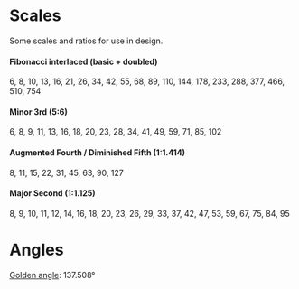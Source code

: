 # Scales

Some scales and ratios for use in design.

#### Fibonacci interlaced (basic + doubled)
6, 8, 10, 13, 16, 21, 26, 34, 42, 55, 68, 89, 110, 144, 178, 233, 288, 377, 466, 510, 754

#### Minor 3rd (5:6)
6, 8, 9, 11, 13, 16, 18, 20, 23, 28, 34, 41, 49, 59, 71, 85, 102

#### Augmented Fourth / Diminished Fifth (1:1.414)
8, 11, 15, 22, 31, 45, 63, 90, 127

#### Major Second (1:1.125)
8, 9, 10, 11, 12, 14, 16, 18, 20, 23, 26, 29, 33, 37, 42, 47, 53, 59, 67, 75, 84, 95


# Angles

[Golden angle](http://en.wikipedia.org/wiki/Golden_angle): 137.508°
